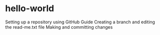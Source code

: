 # hello-world
Setting up a repository using GitHub Guide
Creating a branch and editing the read-me.txt file
  Making and committing changes
